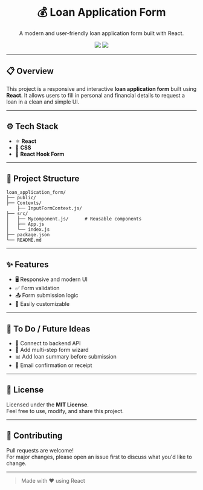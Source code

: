 
<h1 align="center">💰 Loan Application Form</h1>

<p align="center">
  A modern and user-friendly loan application form built with React.
</p>

<p align="center">
  <img src="https://img.shields.io/badge/React-18+-61DAFB?style=flat&logo=react" />
  <img src="https://img.shields.io/badge/License-MIT-green.svg" />
</p>

---

## 📋 Overview

This project is a responsive and interactive **loan application form** built using **React**. It allows users to fill in personal and financial details to request a loan in a clean and simple UI.

---

## ⚙️ Tech Stack

- ⚛️ **React**
- 🎨 **CSS** 
- 🧠 **React Hook Form** 


---


## 📁 Project Structure

```
loan_application_form/
├── public/
├── Contexts/
    ├── InputFormContext.js/
├── src/
│   ├── Mycomponent.js/      # Reusable components
│   ├── App.js
│   └── index.js
├── package.json
└── README.md
```

---

## ✨ Features

- 🖥️ Responsive and modern UI
- ✅ Form validation
- 📤 Form submission logic
- 🔧 Easily customizable

---

## 📌 To Do / Future Ideas

- 🔄 Connect to backend API
- 🧩 Add multi-step form wizard
- 📊 Add loan summary before submission
- 📧 Email confirmation or receipt

---

## 📄 License

Licensed under the **MIT License**.  
Feel free to use, modify, and share this project.

---

## 🙌 Contributing

Pull requests are welcome!  
For major changes, please open an issue first to discuss what you'd like to change.

---

> Made with ❤️ using React
